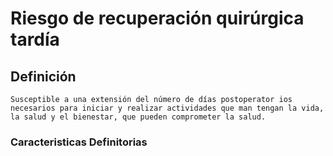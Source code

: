 # Riesgo de recuperación quirúrgica tardía
## Definición
	Susceptible a una extensión del número de días postoperator ios necesarios para iniciar y realizar actividades que man tengan la vida, la salud y el bienestar, que pueden comprometer la salud.

### Caracteristicas Definitorias


